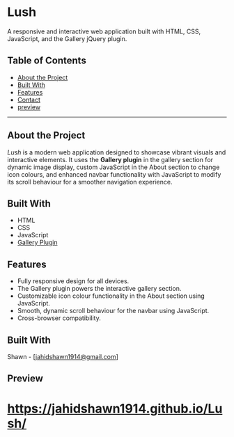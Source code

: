 # Lush  

A responsive and interactive web application built with HTML, CSS, JavaScript, and the Gallery jQuery plugin.  

## Table of Contents  
- [About the Project](#about-the-project)  
- [Built With](#built-with)  
- [Features](#features)   
- [Contact](#contact)  
- [preview](#preview)
---

## About the Project  

*Lush* is a modern web application designed to showcase vibrant visuals and interactive elements. It uses the **Gallery plugin** in the gallery section for dynamic image display, custom JavaScript in the About section to change icon colours, and enhanced navbar functionality with JavaScript to modify its scroll behaviour for a smoother navigation experience.  

## Built With  

- HTML  
- CSS  
- JavaScript  
- [Gallery Plugin]([https://plugin-link.co](https://www.jqueryscript.net/gallery/Tiny-Responsive-Lightbox-Gallery-Plugin-For-jQuery-Viewbox.html)m)  

## Features  

- Fully responsive design for all devices.  
- The Gallery plugin powers the interactive gallery section.  
- Customizable icon colour functionality in the About section using JavaScript.  
- Smooth, dynamic scroll behaviour for the navbar using JavaScript.  
- Cross-browser compatibility.

   
## Built With  

Shawn - [jahidshawn1914@gmail.com] 

## Preview
# https://jahidshawn1914.github.io/Lush/
